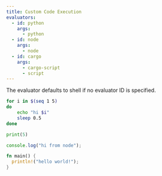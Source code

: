 ```yaml
---
title: Custom Code Execution
evaluators:
  - id: python
    args:
      - python
  - id: node
    args:
      - node
  - id: cargo
    args:
      - cargo-script
      - script
---
```


The evaluator defaults to shell if no evaluator ID is specified.

```bash +exec
for i in $(seq 1 5)
do
    echo "hi $i"
    sleep 0.5
done
```

<!-- end_slide -->

```python +exec:python
print(5)
```

<!-- end_slide -->

```javascript +exec:node
console.log("hi from node");
```

<!-- end_slide -->

```rust +exec:cargo
fn main() {
  println!("hello world!");
}
```
